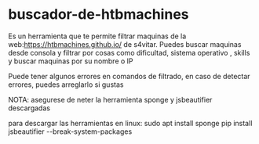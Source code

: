 # buscador-de-htbmachines
Es un herramienta que te permite filtrar maquinas de la web:https://htbmachines.github.io/ de s4vitar.  Puedes buscar maquinas desde consola y filtrar por cosas como dificultad, sistema operativo , skills y  buscar maquinas por su nombre o IP


Puede tener algunos errores en comandos de filtrado, en caso de detectar errores, puedes arreglarlo si gustas


NOTA: asegurese de neter la herramienta sponge y jsbeautifier descargadas


para descargar las herramientas en linux:
sudo apt install sponge
pip install jsbeautifier --break-system-packages
